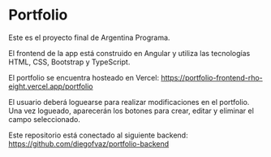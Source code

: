 # Portfolio

Este es el proyecto final de Argentina Programa.

El frontend de la app está construido en Angular y utiliza las tecnologías HTML, CSS, Bootstrap y TypeScript.

El portfolio se encuentra hosteado en Vercel: https://portfolio-frontend-rho-eight.vercel.app/portfolio

El usuario deberá loguearse para realizar modificaciones en el portfolio. Una vez logueado, aparecerán los botones para crear, editar y eliminar el campo seleccionado.

Este repositorio está conectado al siguiente backend: https://github.com/diegofvaz/portfolio-backend
